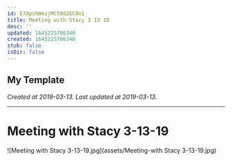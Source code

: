 ```yaml
---
id: E7XpshWmzjMCt0d2EC0n1
title: Meeting with Stacy 3 13 19
desc: ''
updated: 1645225706340
created: 1645225706340
stub: false
isDir: false
---
```

My Template
---

_Created at 2019-03-13._
_Last updated at 2019-03-13._




---

# Meeting with Stacy 3-13-19


![Meeting with Stacy 3-13-19.jpg](assets/Meeting-with Stacy 3-13-19.jpg)

